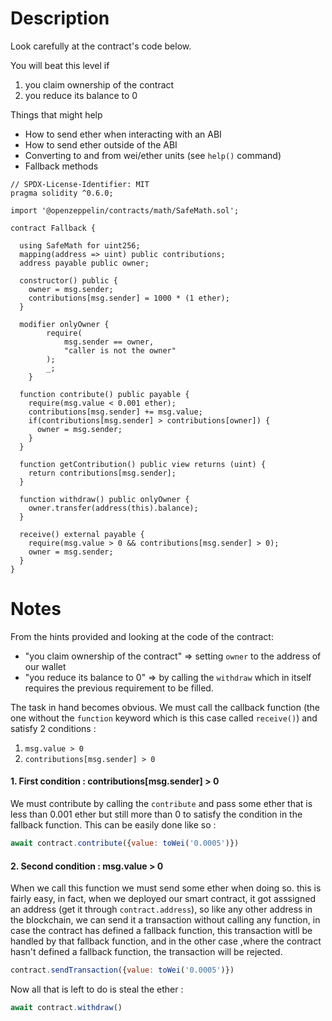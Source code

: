 # Description
Look carefully at the contract's code below.

You will beat this level if

1. you claim ownership of the contract
2. you reduce its balance to 0

  Things that might help

- How to send ether when interacting with an ABI
- How to send ether outside of the ABI
- Converting to and from wei/ether units (see `help()` command)
- Fallback methods

```solidity
// SPDX-License-Identifier: MIT
pragma solidity ^0.6.0;

import '@openzeppelin/contracts/math/SafeMath.sol';

contract Fallback {

  using SafeMath for uint256;
  mapping(address => uint) public contributions;
  address payable public owner;

  constructor() public {
    owner = msg.sender;
    contributions[msg.sender] = 1000 * (1 ether);
  }

  modifier onlyOwner {
        require(
            msg.sender == owner,
            "caller is not the owner"
        );
        _;
    }

  function contribute() public payable {
    require(msg.value < 0.001 ether);
    contributions[msg.sender] += msg.value;
    if(contributions[msg.sender] > contributions[owner]) {
      owner = msg.sender;
    }
  }

  function getContribution() public view returns (uint) {
    return contributions[msg.sender];
  }

  function withdraw() public onlyOwner {
    owner.transfer(address(this).balance);
  }

  receive() external payable {
    require(msg.value > 0 && contributions[msg.sender] > 0);
    owner = msg.sender;
  }
}
```

# Notes

From the hints provided and looking at the code of the contract:

- "you claim ownership of the contract" => setting `owner` to the address of our wallet
- "you reduce its balance to 0" => by calling the `withdraw` which in itself requires the previous requirement to be filled.

The task in hand becomes obvious.
We must call the callback function (the one without the `function` keyword which is this case called `receive()`) and satisfy 2 conditions :
1. `msg.value > 0`
2. `contributions[msg.sender] > 0`

#### 1. First condition : contributions[msg.sender] > 0
We must contribute by calling the `contribute` and pass some ether that is less than 0.001 ether but still more than 0 to satisfy the condition in the fallback function.
This can be easily done like so :
```javascript
await contract.contribute({value: toWei('0.0005')})
```
#### 2. Second condition : msg.value > 0
When we call this function we must send some ether when doing so.
this is fairly easy, in fact, when we deployed our smart contract, it got asssigned an address (get it through `contract.address`), so like any other address in the blockchain, we can send it a transaction without calling any function, in case the contract has defined a fallback function, this transaction witll be handled by that fallback function, and in the other case ,where the contract hasn't defined a fallback function, the transaction will be rejected. 

```javascript
contract.sendTransaction({value: toWei('0.0005')})
```


Now all that is left to do is steal the ether :
```javascript
await contract.withdraw()
```